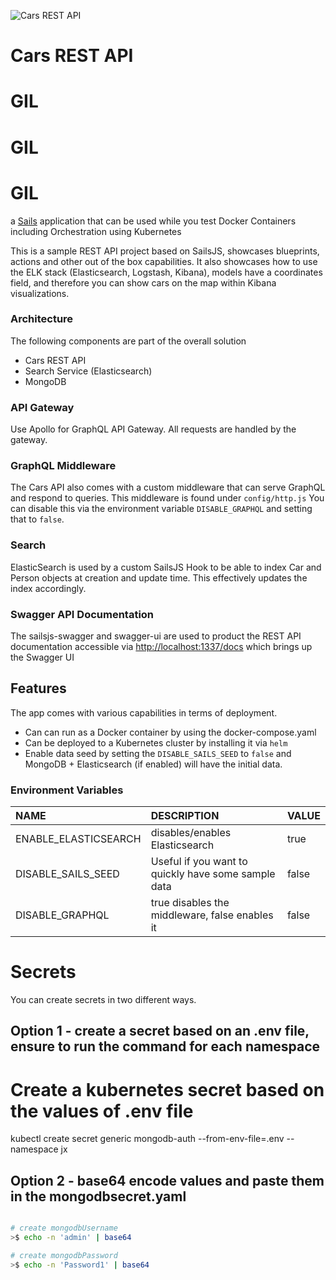 
![Cars REST API](assets/images/R8.png)




# Cars REST API
# GIL
# GIL
# GIL

a [Sails](http://sailsjs.org) application that can be used while you test Docker Containers including Orchestration using Kubernetes

This is a sample REST API project based on SailsJS, showcases blueprints, actions and other out of the box capabilities. It also showcases how to use the ELK stack \(Elasticsearch, Logstash, Kibana\), models have a coordinates field, and therefore you can show cars on the map within Kibana visualizations.


### Architecture

The following components are part of the overall solution

* Cars REST API
* Search Service \(Elasticsearch\)
* MongoDB


### API Gateway

Use Apollo for GraphQL API Gateway. All requests are handled by the gateway.

### GraphQL Middleware

The Cars API also comes with a custom middleware that can serve GraphQL and respond to queries. This middleware is found under `config/http.js` You can disable this via the environment variable `DISABLE_GRAPHQL` and setting that to `false`.

### Search

ElasticSearch is used by a custom SailsJS Hook to be able to index Car and Person objects at creation and update time. This effectively updates the index accordingly.

### Swagger API Documentation

The sailsjs-swagger and swagger-ui are used to product the REST API documentation accessible via [http://localhost:1337/docs](http://localhost:1337/docs) which brings up the Swagger UI

## Features

The app comes with various capabilities in terms of deployment.

* Can can run as a Docker container by using the docker-compose.yaml
* Can be deployed to a Kubernetes cluster by installing it via `helm`
* Enable data seed by setting the `DISABLE_SAILS_SEED` to `false` and MongoDB + Elasticsearch \(if enabled\) will have the initial data.

### Environment Variables

| NAME | DESCRIPTION | VALUE |
| :--- | :--- | :--- |
| ENABLE\_ELASTICSEARCH | disables/enables Elasticsearch | true |
| DISABLE\_SAILS\_SEED | Useful if you want to quickly have some sample data | false |
| DISABLE\_GRAPHQL | true disables the middleware, false enables it | false |

# Secrets
You can create secrets in two different ways.

## Option 1 - create a secret based on an .env file, ensure to run the command for each namespace
# Create a kubernetes secret based on the values of .env file
kubectl create secret generic mongodb-auth --from-env-file=.env --namespace jx

## Option 2 - base64 encode values and paste them in the mongodbsecret.yaml

```bash

# create mongodbUsername
>$ echo -n 'admin' | base64

# create mongodbPassword
>$ echo -n 'Password1' | base64
```
